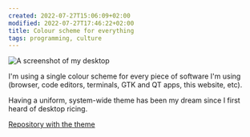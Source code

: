 ```yaml
---
created: 2022-07-27T15:06:09+02:00
modified: 2022-07-27T17:46:22+02:00
title: Colour scheme for everything
tags: programming, culture
---
```


![A screenshot of my desktop](/color_theme.jpg)

I'm using a single colour scheme for every piece of software I'm using (browser, code editors, terminals, GTK and QT apps, this website, etc).

Having a uniform, system-wide theme has been my dream since I first heard of desktop ricing.

[Repository with the theme](https://github.com/Wint3rmute/.themes)
